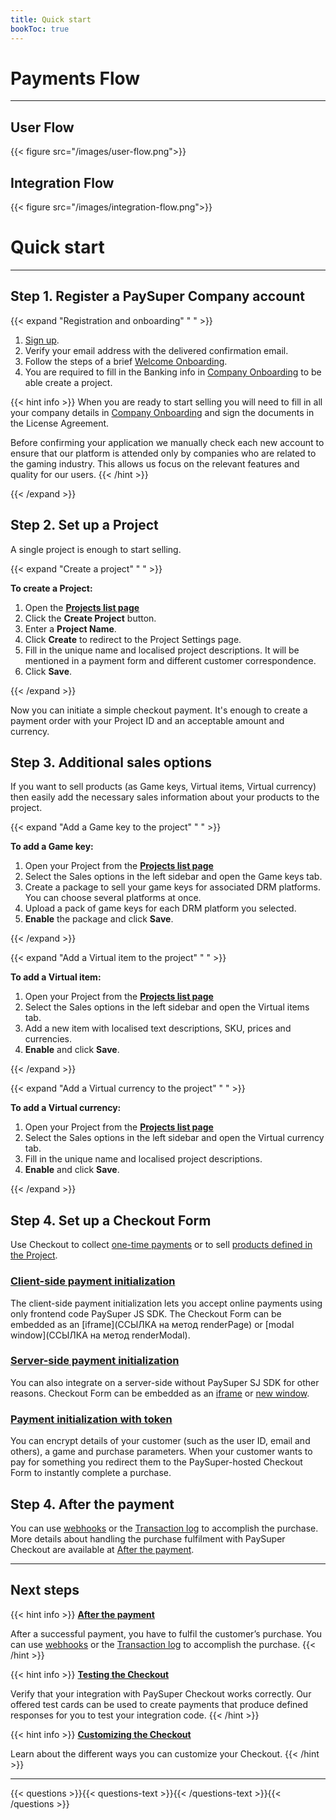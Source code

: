 ```yaml
---
title: Quick start
bookToc: true
---
```


# Payments Flow
***

## User Flow

{{< figure src="/images/user-flow.png">}}

## Integration Flow

{{< figure src="/images/integration-flow.png">}}

# Quick start
***

## **Step 1.** Register a PaySuper Company account

{{< expand "Registration and onboarding" " " >}}

1. [Sign up](https://paysupermgmt.tst.protocol.one).
2. Verify your email address with the delivered confirmation email.
3. Follow the steps of a brief [Welcome Onboarding](https://paysupermgmt.tst.protocol.one/profile).
4. You are required to fill in the Banking info in [Company Onboarding](https://paysupermgmt.tst.protocol.one/company) to be able create a project.

{{< hint info >}}
When you are ready to start selling you will need to fill in all your company details in [Company Onboarding](https://paysupermgmt.tst.protocol.one/company) and sign the documents in the License Agreement.

Before confirming your application we manually check each new account to ensure that our platform is attended only by companies who are related to the gaming industry. This allows us focus on the relevant features and quality for our users.
{{< /hint >}}

{{< /expand >}}

## **Step 2.** Set up a Project

A single project is enough to start selling. 

{{< expand "Create a project" " " >}}

**To create a Project:**

1. Open the [**Projects list page**](https://paysupermgmt.tst.protocol.one/projects/)
2. Click the **Create Project** button.
3. Enter a **Project Name**.
4. Click **Create** to redirect to the Project Settings page.
5. Fill in the unique name and localised project descriptions. It will be mentioned in a payment form and different customer correspondence.
7. Click **Save**.

{{< /expand >}}

Now you can initiate a simple checkout payment. It's enough to create a payment order with your Project ID and an acceptable amount and currency.

## **Step 3.** Additional sales options

If you want to sell products (as Game keys, Virtual items, Virtual currency) then easily add the necessary sales information about your products to the project.

{{< expand "Add a Game key to the project" " " >}}

**To add a Game key:**

1. Open your Project from the [**Projects list page**](https://paysupermgmt.tst.protocol.one/projects/)
2. Select the Sales options in the left sidebar and open the Game keys tab.
3. Create a package to sell your game keys for associated DRM platforms. You can choose several platforms at once.
4. Upload a pack of game keys for each DRM platform you selected.
5. **Enable** the package and click **Save**.

{{< /expand >}}

{{< expand "Add a Virtual item to the project" " " >}}

**To add a Virtual item:**

1. Open your Project from the [**Projects list page**](https://paysupermgmt.tst.protocol.one/projects/)
2. Select the Sales options in the left sidebar and open the Virtual items tab.
3. Add a new item with localised text descriptions, SKU, prices and currencies.
4. **Enable** and click **Save**.

{{< /expand >}}

{{< expand "Add a Virtual currency to the project" " " >}}

**To add a Virtual currency:**

1. Open your Project from the [**Projects list page**](https://paysupermgmt.tst.protocol.one/projects/)
2. Select the Sales options in the left sidebar and open the Virtual currency tab.
3. Fill in the unique name and localised project descriptions.
4. **Enable** and click **Save**.

{{< /expand >}}

## **Step 4.** Set up a Checkout Form

Use Checkout to collect [one-time payments](/docs/payments/#simple-checkout) or to sell [products defined in the Project](/docs/payments/#typed-checkout).

### [Client-side payment initialization](/docs/payments/sdk-integration/)

The client-side payment initialization lets you accept online payments using only frontend code PaySuper JS SDK. The Checkout Form can be embedded as an [iframe](ССЫЛКА на метод renderPage) or [modal window](ССЫЛКА на метод renderModal).

### [Server-side payment initialization](/docs/payments/integration/)

You can also integrate on a server-side without PaySuper SJ SDK for other reasons. Checkout Form can be embedded as an [iframe](ССЫЛКА) or [new window](ССЫЛКА).

### [Payment initialization with token](/docs/payments/token/)

You can encrypt details of your customer (such as the user ID, email and others), a game and purchase parameters. When your customer wants to pay for something you redirect them to the PaySuper-hosted Checkout Form to instantly complete a purchase.

## **Step 4.** After the payment

You can use [webhooks](ССЫЛКА) or the [Transaction log](ССЫЛКА) to accomplish the purchase. More details about handling the purchase fulfilment with PaySuper Checkout are available at [After the payment](/docs/payments/fulfillment/).

***

## Next steps

{{< hint info >}}
[**After the payment**](/docs/payments/live/)

After a successful payment, you have to fulfil the customer’s purchase. You can use [webhooks](ССЫЛКА) or the [Transaction log](ССЫЛКА) to accomplish the purchase.
{{< /hint >}}

{{< hint info >}}
[**Testing the Checkout**](/docs/payments/testing/)

Verify that your integration with PaySuper Checkout works correctly. Our offered test cards can be used to create payments that produce defined responses for you to test your integration code.
{{< /hint >}}

{{< hint info >}}
[**Customizing the Checkout**](/docs/payments/customization/)

Learn about the different ways you can customize your Checkout.
{{< /hint >}}

***

{{< questions >}}{{< questions-text >}}{{< /questions-text >}}{{< /questions >}}